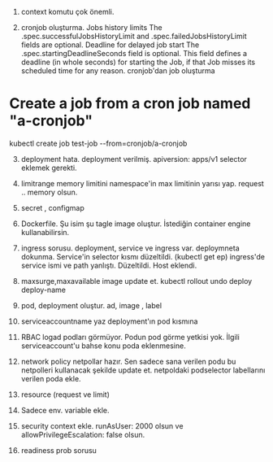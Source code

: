 1. context komutu çok önemli.

2. cronjob oluşturma.
Jobs history limits
The .spec.successfulJobsHistoryLimit and .spec.failedJobsHistoryLimit fields are optional.
Deadline for delayed job start
The .spec.startingDeadlineSeconds field is optional. This field defines a deadline (in whole seconds) for starting the Job, if that Job misses its scheduled time for any reason.
cronjob'dan job oluşturma
  # Create a job from a cron job named "a-cronjob"
  kubectl create job test-job --from=cronjob/a-cronjob

3. deployment hata.
deployment verilmiş.
apiversion: apps/v1
selector eklemek gerekti.

4. limitrange
memory limitini namespace'in max limitinin yarısı yap.
request .. memory olsun. 

5. secret , configmap

6. Dockerfile.
Şu isim şu tagle image oluştur. İstediğin container engine kullanabilirsin.

7. ingress sorusu.
deployment, service ve ingress var.
deploymneta dokunma.
Service'in selector kısmı düzeltildi. (kubectl get ep)
ingress'de service ismi ve path yanlıştı. Düzeltildi.
Host eklendi.

8. maxsurge,maxavailable
image update et.
kubectl rollout undo deploy deploy-name

9. pod, deployment oluştur. ad, image , label

10. serviceaccountname yaz deployment'ın pod kısmına

11. RBAC
logad podları görmüyor. Podun pod görme yetkisi yok.
İlgili serviceaccount'u bahse konu poda eklenmesine.

12. network policy
netpollar hazır.
Sen sadece sana verilen podu bu netpolleri kullanacak şekilde update et.
netpoldaki podselector labellarını verilen poda ekle.

13. resource (request ve limit)

14. Sadece env. variable ekle.

15. security context ekle.
runAsUser: 2000 olsun ve
allowPrivilegeEscalation: false olsun.

16. readiness prob sorusu